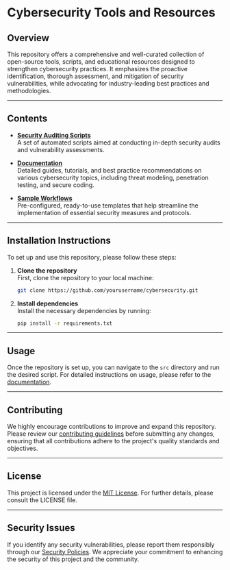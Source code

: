 # Cybersecurity Tools and Resources

## Overview  
This repository offers a comprehensive and well-curated collection of open-source tools, scripts, and educational resources designed to strengthen cybersecurity practices. It emphasizes the proactive identification, thorough assessment, and mitigation of security vulnerabilities, while advocating for industry-leading best practices and methodologies.

---

## Contents

- **[Security Auditing Scripts](./src)**  
  A set of automated scripts aimed at conducting in-depth security audits and vulnerability assessments.

- **[Documentation](./docs)**  
  Detailed guides, tutorials, and best practice recommendations on various cybersecurity topics, including threat modeling, penetration testing, and secure coding.

- **[Sample Workflows](./examples)**  
  Pre-configured, ready-to-use templates that help streamline the implementation of essential security measures and protocols.

---

## Installation Instructions  
To set up and use this repository, please follow these steps:

1. **Clone the repository**  
   First, clone the repository to your local machine:
    ```bash
    git clone https://github.com/yourusername/cybersecurity.git
    ```

2. **Install dependencies**  
   Install the necessary dependencies by running:
    ```bash
    pip install -r requirements.txt
    ```

---

## Usage  
Once the repository is set up, you can navigate to the `src` directory and run the desired script. For detailed instructions on usage, please refer to the [documentation](./docs).

---

## Contributing  
We highly encourage contributions to improve and expand this repository. Please review our [contributing guidelines](./CONTRIBUTING.md) before submitting any changes, ensuring that all contributions adhere to the project's quality standards and objectives.

---

## License  
This project is licensed under the [MIT License](./LICENSE). For further details, please consult the LICENSE file.

---

## Security Issues  
If you identify any security vulnerabilities, please report them responsibly through our [Security Policies](./SECURITY.md). We appreciate your commitment to enhancing the security of this project and the community.
